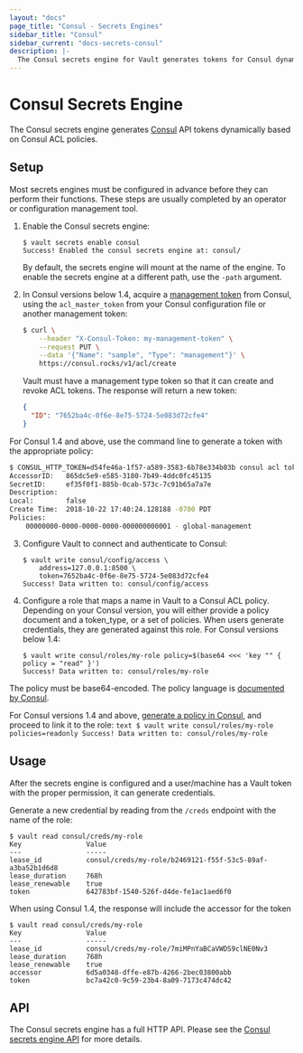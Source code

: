 ```yaml
---
layout: "docs"
page_title: "Consul - Secrets Engines"
sidebar_title: "Consul"
sidebar_current: "docs-secrets-consul"
description: |-
  The Consul secrets engine for Vault generates tokens for Consul dynamically.
---
```


# Consul Secrets Engine

The Consul secrets engine generates [Consul](https://www.consul.io) API tokens
dynamically based on Consul ACL policies.

## Setup

Most secrets engines must be configured in advance before they can perform their
functions. These steps are usually completed by an operator or configuration
management tool.

1. Enable the Consul secrets engine:

    ```text
    $ vault secrets enable consul
    Success! Enabled the consul secrets engine at: consul/
    ```

    By default, the secrets engine will mount at the name of the engine. To
    enable the secrets engine at a different path, use the `-path` argument.

2. In Consul versions below 1.4, acquire a [management token][consul-mgmt-token] from Consul, using the
`acl_master_token` from your Consul configuration file or another management
token:

    ```sh
    $ curl \
        --header "X-Consul-Token: my-management-token" \
        --request PUT \
        --data '{"Name": "sample", "Type": "management"}' \
        https://consul.rocks/v1/acl/create
    ```

    Vault must have a management type token so that it can create and revoke ACL
    tokens. The response will return a new token:

    ```json
    {
      "ID": "7652ba4c-0f6e-8e75-5724-5e083d72cfe4"
    }
    ```
For Consul 1.4 and above, use the command line to generate a token with the appropriate policy:

   ```sh
   $ CONSUL_HTTP_TOKEN=d54fe46a-1f57-a589-3583-6b78e334b03b consul acl token create -policy-name=global-management
   AccessorID:   865dc5e9-e585-3180-7b49-4ddc0fc45135
   SecretID:     ef35f0f1-885b-0cab-573c-7c91b65a7a7e
   Description:
   Local:        false
   Create Time:  2018-10-22 17:40:24.128188 -0700 PDT
   Policies:
       00000000-0000-0000-0000-000000000001 - global-management
   ```

3. Configure Vault to connect and authenticate to Consul:

    ```text
    $ vault write consul/config/access \
        address=127.0.0.1:8500 \
        token=7652ba4c-0f6e-8e75-5724-5e083d72cfe4
    Success! Data written to: consul/config/access
    ```

4. Configure a role that maps a name in Vault to a Consul ACL policy. Depending on your Consul version, 
you will either provide a policy document and a token_type, or a set of policies.
When users generate credentials, they are generated against this role. For Consul versions below 1.4:

    ```text
    $ vault write consul/roles/my-role policy=$(base64 <<< 'key "" { policy = "read" }')
    Success! Data written to: consul/roles/my-role
    ```
The policy must be base64-encoded. The policy language is [documented by Consul](https://www.consul.io/docs/internals/acl.html).

For Consul versions 1.4 and above, [generate a policy in Consul](https://www.consul.io/docs/guides/acl.html), and proceed to link it 
to the role:
    ```text
    $ vault write consul/roles/my-role policies=readonly
    Success! Data written to: consul/roles/my-role
    ```

## Usage

After the secrets engine is configured and a user/machine has a Vault token with
the proper permission, it can generate credentials.

Generate a new credential by reading from the `/creds` endpoint with the name
of the role:

```text
$ vault read consul/creds/my-role
Key                Value
---                -----
lease_id           consul/creds/my-role/b2469121-f55f-53c5-89af-a3ba52b1d6d8
lease_duration     768h
lease_renewable    true
token              642783bf-1540-526f-d4de-fe1ac1aed6f0
```

When using Consul 1.4, the response will include the accessor for the token

```text
$ vault read consul/creds/my-role
Key                Value
---                -----
lease_id           consul/creds/my-role/7miMPnYaBCaVWDS9clNE0Nv3
lease_duration     768h
lease_renewable    true
accessor           6d5a0348-dffe-e87b-4266-2bec03800abb
token              bc7a42c0-9c59-23b4-8a09-7173c474dc42
```
## API

The Consul secrets engine has a full HTTP API. Please see the
[Consul secrets engine API](/api/secret/consul/index.html) for more
details.

[consul-mgmt-token]: https://www.consul.io/docs/agent/http/acl.html#acl_create
